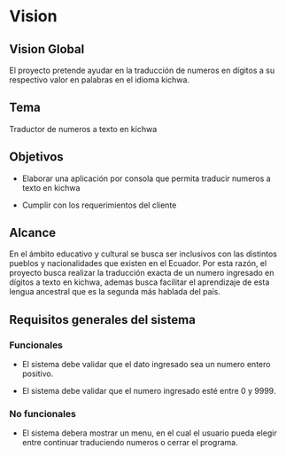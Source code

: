 # Vision

## Vision Global

El proyecto pretende ayudar en la traducción de numeros en dígitos a su respectivo valor en palabras en el idioma kichwa.

## Tema

Traductor de numeros a texto en kichwa

## Objetivos

- Elaborar una aplicación por consola que permita traducir numeros a texto en kichwa

- Cumplir con los requerimientos del cliente

## Alcance

En el ámbito educativo y cultural se busca ser inclusivos con las distintos pueblos y nacionalidades que existen en el Ecuador. Por esta razón, el proyecto busca realizar la traducción exacta de un numero ingresado en dígitos a texto en kichwa, ademas busca facilitar el aprendizaje de esta lengua ancestral que es la segunda más hablada del país.

## Requisitos generales del sistema

### Funcionales

- El sistema debe validar que el dato ingresado sea un numero entero positivo.

- El sistema debe validar que el numero ingresado esté entre 0 y 9999.

### No funcionales

- El sistema debera mostrar un menu, en el cual el usuario pueda elegir entre continuar traduciendo numeros o cerrar el programa.
